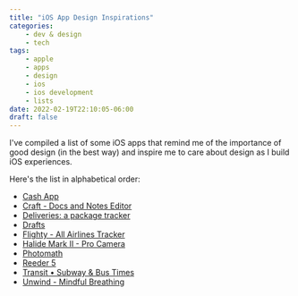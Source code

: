 ```yaml
---
title: "iOS App Design Inspirations"
categories:
    - dev & design
    - tech
tags:
    - apple
    - apps
    - design
    - ios
    - ios development
    - lists
date: 2022-02-19T22:10:05-06:00
draft: false
---
```


I've compiled a list of some iOS apps that remind me of the importance of good design (in the best way) and inspire me to care about design as I build iOS experiences.

Here's the list in alphabetical order:

- [Cash App](https://apps.apple.com/us/app/cash-app/id711923939)
- [Craft - Docs and Notes Editor](https://apps.apple.com/us/app/craft-docs-and-notes-editor/id1487937127)
- [Deliveries: a package tracker](https://apps.apple.com/us/app/deliveries-a-package-tracker/id290986013)
- [Drafts](https://apps.apple.com/us/app/drafts/id1236254471)
- [Flighty - All Airlines Tracker](https://apps.apple.com/us/app/flighty-all-airlines-tracker/id1358823008)
- [Halide Mark II - Pro Camera](https://apps.apple.com/us/app/halide-mark-ii-pro-camera/id885697368)
- [Photomath](https://apps.apple.com/us/app/photomath/id919087726)
- [Reeder 5](https://apps.apple.com/us/app/reeder-5/id1529445840)
- [Transit • Subway & Bus Times](https://apps.apple.com/us/app/transit-subway-bus-times/id498151501)
- [Unwind - Mindful Breathing](https://apps.apple.com/us/app/unwind-mindful-breathing/id1470613384)
